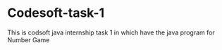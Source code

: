 # Codesoft-task-1
This is codsoft java internship task 1 in which have the java program for Number Game
